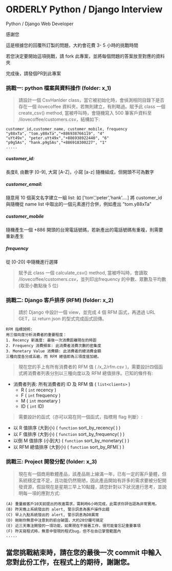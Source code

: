 # ORDERLY Python / Django Interview
Python / Django Web Developer

感謝您

這是根據您的回覆所訂製的問題，大約會花費 3- 5 小時的挑戰時間

若您決定要開始這項挑戰，請 fork 此專案，並將每個問題的答案放至對應的資料夾

完成後，請發個PR到此專案


### 挑戰一: python 檔案與資料操作 (folder: x_1)
> 請設計一個 CsvHanlder class，當它被初始化時，會偵測相同目錄下是否存在一個 ilovecoffee 資料夾，若無則建立，有則略過。賦予此 class 一個 create_csv() method, 當被呼叫時，會隨機寫入 500 筆客戶資料至 /ilovecoffee/customers.csv，結構如下:
```
customer_id,customer_name, customer_mobile, frequency
"y88xTa", "tom.y88xTa","+886938766119", "4"
"uYt49x", "peter.uYt49x","+886938922440", "6"
"p9g5As", "hank.p9g5As","+886918300227", "1"
.....
````

##### customer_id:
長度8, 由數字 [0-9], 大寫 [A-Z]，小寫 [a-z] 隨機組成，但開頭不可為數字

##### customer_email: 
隨意用 10 個英文名字建立一組 list: 如 ['tom','peter','hank'....]
將 customer_id 與隨機從 name list 中取出的一個元素進行合併，例如產出 "tom.y88xTa"

##### customer_mobile
隨機產生一個 +886 開頭的台灣電話號碼，若新產出的電話號碼有重複，則需要重新產生

##### frequency
從 [0-20] 中隨機進行選擇

>
> 賦予此 class 一個 calculate_csv() method, 當被呼叫時，會讀取 /ilovecoffee/customers.csv，並列印出frequency 的中數、眾數及平均數 (取至小數點後 5 位)
>


### 挑戰二: Django 客戶排序 (RFM) (folder: x_2)
> 請於 Django 中設計一個 view，並完成 4 個 RFM 函式，再透過 URL GET，以 return json 的型式完成函式回傳。 

```
RFM 指標說明:
用三個向度分析消費者的重要程度：
1. Recency 新進度: 最後一次消費距離現在的時距
2. Frequency 消費頻率: 此消費者消費次數的密集度
3. Monetary Value 消費額: 此消費者的總消費金額
三種向度各分成五級，而 RFM 總值即為三項度值加總。
```

> 現在您的手上有所有消費者的 RFM 值 ( /x_2/rfm.csv )，需要設計四個函式將消費者列表分別以三種向度以及 RFM 總值排序。已知的條件有: 
- 消費者列表: 所有消費者的 ID 及 RFM 值 ( `list<clients>` )
  - R ( `int` recency )
  - F ( `int` frequency )
  - M ( `int` monetary )
  - ID ( `int` ID)

> 需要設計的函式（亦可以寫在同一個函式，指標用 flag 判斷）: 
- 以 R 值排序 (大到小) ( `function` sort_by_recency( ) )
- 以 F 值排序 (大到小) ( `function` sort_by_frequency( ) )
- 以倒 M 值排序 (小到大) ( `function` sort_by_monetary( ) )
- 以 RFM 總值排序 (大到小) ( `function` sort_by_RFM( ) )


### 挑戰三: Project 開發分配 (folder: x_3)
> 現在有一個商用軟體產品，該產品剛上線滿一年，已有一定的客戶量體，但系統穩定度不足，且功能仍然簡陋，因此產品開始有許多的需求要被分配開發資源，假設現在是星期三早上10點鐘，請您針對以下狀況進行思考，並說明每一項的應對方式:
```
(A) 重量級客戶10天前提出的改進需求，需耗時6小時完成，此需求你評估認為非常實用。
(B) 昨天晚上系統發出的 alert, 警示訊息為客戶操作出錯
(C) 早上九點系統發出的 alert, 警示訊息為DB異常
(D) 剛剛你無意中注意到的前台破圖，大約20分鐘可搞定
(E) 近三天專注開發的一項功能，如果現在不接著工作，很可能會忘記重要事項
(F) 昨天寫程式時，無意中發現的程式bug，但不在自已掌管範圍內
.....
````


## 當您挑戰結束時，請在您的最後一次 commit 中輸入您對此份工作，在程式上的期待，謝謝您。

